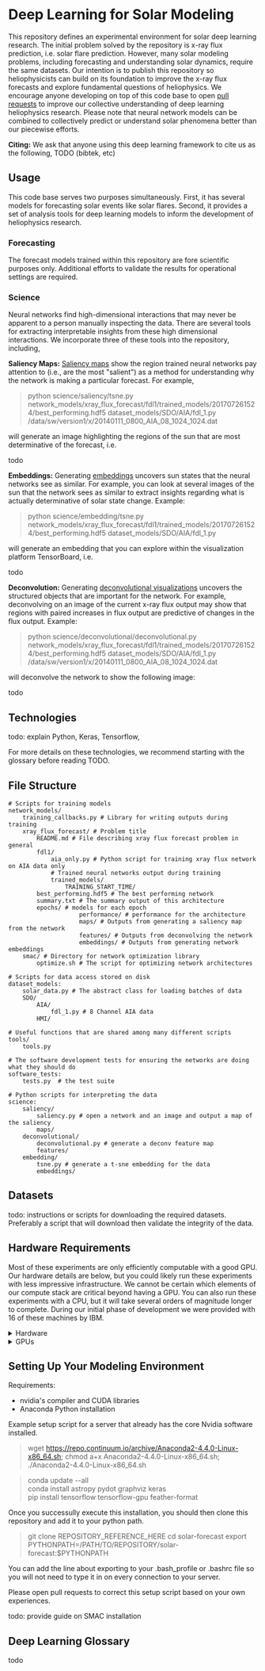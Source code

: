 # Deep Learning for Solar Modeling

This repository defines an experimental environment for solar deep learning research. The initial problem solved by the repository is x-ray flux prediction, i.e. solar flare prediction. However, many solar modeling problems, including forecasting and understanding solar dynamics, require the same datasets. Our intention is to publish this repository so heliophysicists can build on its foundation to improve the x-ray flux forecasts and explore fundamental questions of heliophysics. We encourage anyone developing on top of this code base to open [pull requests](https://help.github.com/articles/about-pull-requests/) to improve our collective understanding of deep learning heliophysics research. Please note that neural network models can be combined to collectively predict or understand solar phenomena better than our piecewise efforts.

**Citing:** We ask that anyone using this deep learning framework to cite us as the following, TODO (bibtek, etc)

## Usage ##

This code base serves two purposes simultaneously. First, it has several models for forecasting solar events like solar flares. Second, it provides a set of analysis tools for deep learning models to inform the development of heliophysics research.

### Forecasting ###

The forecast models trained within this repository are fore scientific purposes only. Additional efforts to validate the results for operational settings are required.

### Science ###

Neural networks find high-dimensional interactions that may never be apparent to a person manually inspecting the data. There are several tools for extracting interpretable insights from these high dimensional interactions. We incorporate three of these tools into the repository, including,

**Saliency Maps:** [Saliency maps](https://arxiv.org/pdf/1312.6034.pdf) show the region trained neural networks pay attention to (i.e., are the most "salient") as a method for understanding why the network is making a particular forecast. For example,

> python science/saliency/tsne.py network_models/xray_flux_forecast/fdl1/trained_models/201707261524/best_performing.hdf5 dataset_models/SDO/AIA/fdl_1.py /data/sw/version1/x/20140111_0800_AIA_08_1024_1024.dat

will generate an image highlighting the regions of the sun that are most determinative of the forecast, i.e.

todo


**Embeddings:** Generating [embeddings](https://www.tensorflow.org/get_started/embedding_viz) uncovers sun states that the neural networks see as similar. For example, you can look at several images of the sun that the network sees as similar to extract insights regarding what is actually determinative of solar state change. Example:

> python science/embedding/tsne.py network_models/xray_flux_forecast/fdl1/trained_models/201707261524/best_performing.hdf5 dataset_models/SDO/AIA/fdl_1.py

will generate an embedding that you can explore within the visualization platform TensorBoard, i.e.

todo

**Deconvolution:** Generating [deconvolutional visualizations](https://arxiv.org/abs/1311.2901) uncovers the structured objects that are important for the network. For example, deconvolving on an image of the current x-ray flux output may show that regions with paired increases in flux output are predictive of changes in the flux output. Example:

> python science/deconvolutional/deconvolutional.py network_models/xray_flux_forecast/fdl1/trained_models/201707261524/best_performing.hdf5 dataset_models/SDO/AIA/fdl_1.py /data/sw/version1/x/20140111_0800_AIA_08_1024_1024.dat

will deconvolve the network to show the following image:

todo

## Technologies ##

todo: explain Python, Keras, Tensorflow,

For more details on these technologies, we recommend starting with the glossary before reading TODO.

## File Structure ##

    # Scripts for training models
    network_models/
        training_callbacks.py # Library for writing outputs during training
        xray_flux_forecast/ # Problem title
            README.md # File describing xray flux forecast problem in general
            fdl1/
                aia_only.py # Python script for training xray flux network on AIA data only
                # Trained neural networks output during training
                trained_models/
                    TRAINING_START_TIME/
			best_performing.hdf5 # The best performing network
			summary.txt # The summary output of this architecture
			epochs/ # models for each epoch
                        performance/ # performance for the architecture
                        maps/ # Outputs from generating a saliency map from the network
                        features/ # Outputs from deconvolving the network
                        embeddings/ # Outputs from generating network embeddings
        smac/ # Directory for network optimization library
            optimize.sh # The script for optimizing network architectures

    # Scripts for data access stored on disk
    dataset_models:
        solar_data.py # The abstract class for loading batches of data
        SDO/
            AIA/
                fdl_1.py # 8 Channel AIA data
            HMI/

    # Useful functions that are shared among many different scripts
    tools/
        tools.py

    # The software development tests for ensuring the networks are doing what they should do
    software_tests:
        tests.py  # the test suite

    # Python scripts for interpreting the data
    science:
        saliency/
            saliency.py # open a network and an image and output a map of the saliency
            maps/
        deconvolutional/
            deconvolutional.py # generate a deconv feature map
            features/
        embedding/
            tsne.py # generate a t-sne embedding for the data
            embeddings/

## Datasets ##

todo: instructions or scripts for downloading the required datasets. Preferably a script that will download then validate the integrity of the data.

## Hardware Requirements ##

Most of these experiments are only efficiently computable with a good GPU. Our hardware details are below, but you could likely run these experiments with less impressive infrastructure. We cannot be certain which elements of our compute stack are critical beyond having a GPU. You can also run these experiments with a CPU, but it will take several orders of magnitude longer to complete. During our initial phase of development we were provided with 16 of these machines by IBM.

<details> 
  <summary>Hardware </summary>
    <pre>
   Architecture:          x86_64
   CPU op-mode(s):        32-bit, 64-bit
   Byte Order:            Little Endian
   CPU(s):                56
   On-line CPU(s) list:   0-55
   Thread(s) per core:    2
   Core(s) per socket:    14
   Socket(s):             2
   NUMA node(s):          2
   Vendor ID:             GenuineIntel
   CPU family:            6
   Model:                 79
   Model name:            Intel(R) Xeon(R) CPU E5-2690 v4 @ 2.60GHz
   Stepping:              1
   CPU MHz:               1668.367
   CPU max MHz:           3500.0000
   CPU min MHz:           1200.0000
   BogoMIPS:              5201.29
   Virtualization:        VT-x
   L1d cache:             32K
   L1i cache:             32K
   L2 cache:              256K
   L3 cache:              35840K
   NUMA node0 CPU(s):     0-13,28-41
   NUMA node1 CPU(s):     14-27,42-55
   Flags:                 fpu vme de pse tsc msr pae mce cx8 apic sep mtrr pge mca cmov pat pse36 clflush dts acpi mmx fxsr sse sse2 ss ht tm pbe syscall nx pdpe1gb rdtscp lm constant_tsc arch_perfmon pebs bts rep_good nopl xtopology nonstop_tsc aperfmperf eagerfpu pni pclmulqdq dtes64 monitor ds_cpl vmx smx est tm2 ssse3 sdbg fma cx16 xtpr pdcm pcid dca sse4_1 sse4_2 x2apic movbe popcnt tsc_deadline_timer aes xsave avx f16c rdrand lahf_lm abm 3dnowprefetch epb intel_pt tpr_shadow vnmi flexpriority ept vpid fsgsbase tsc_adjust bmi1 hle avx2 smep bmi2 erms invpcid rtm cqm rdseed adx smap xsaveopt cqm_llc cqm_occup_llc cqm_mbm_total cqm_mbm_local dtherm arat pln pts 
  </pre>
</details>

<details> 
  <summary>GPUs </summary>
    <pre>
        Wed Jul 26 16:18:35 2017       
        +-----------------------------------------------------------------------------+
        | NVIDIA-SMI 375.66                 Driver Version: 375.66                    |
        |-------------------------------+----------------------+----------------------+
        | GPU  Name        Persistence-M| Bus-Id        Disp.A | Volatile Uncorr. ECC |
        | Fan  Temp  Perf  Pwr:Usage/Cap|         Memory-Usage | GPU-Util  Compute M. |
        |===============================+======================+======================|
        |   0  Tesla P100-PCIE...  Off  | 0000:81:00.0     Off |                    0 |
        | N/A   41C    P0    27W / 250W |      0MiB / 16276MiB |      0%      Default |
        +-------------------------------+----------------------+----------------------+
        |   1  Tesla P100-PCIE...  Off  | 0000:82:00.0     Off |                    0 |
        | N/A   42C    P0    28W / 250W |      0MiB / 16276MiB |      3%      Default |
        +-------------------------------+----------------------+----------------------+
                                                                               
        +-----------------------------------------------------------------------------+
        | Processes:                                                       GPU Memory |
        |  GPU       PID  Type  Process name                               Usage      |
        |=============================================================================|
        |  No running processes found                                                 |
        +-----------------------------------------------------------------------------+
    </pre>
</details>

## Setting Up Your Modeling Environment ##

Requirements:

* nvidia's compiler and CUDA libraries
* Anaconda Python installation

Example setup script for a server that already has the core Nvidia software installed.

> wget https://repo.continuum.io/archive/Anaconda2-4.4.0-Linux-x86_64.sh; chmod a+x Anaconda2-4.4.0-Linux-x86_64.sh; ./Anaconda2-4.4.0-Linux-x86_64.sh

> conda update --all  
> conda install astropy pydot graphviz keras  
> pip install tensorflow tensorflow-gpu feather-format  

Once you successully execute this installation, you should then clone this repository and add it to your python path.

> git clone REPOSITORY_REFERENCE_HERE
> cd solar-forecast
> export PYTHONPATH=/PATH/TO/REPOSITORY/solar-forecast:$PYTHONPATH

You can add the line about exporting to your .bash_profile or .bashrc file so you will not need to type it in on every connection to your server.

Please open pull requests to correct this setup script based on your own experiences.

todo: provide guide on SMAC installation

## Deep Learning Glossary ##

todo
